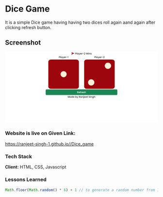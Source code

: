 
# Dice Game

It is a simple Dice game having having two dices roll again aand again after clicking refresh button.

## Screenshot

![App Screenshot](https://github.com/Ranjeet-singh-1/Dice_game/blob/master/images/Web_Screenshot.png)


### Website is live on Given Link:
https://ranjeet-singh-1.github.io//Dice_game 




### Tech Stack

**Client:** HTML, CSS, Javascript



### Lessons Learned

```Javascript
Math.floor(Math.random() * 6) + 1 // to generate a random number from 1-6
```

